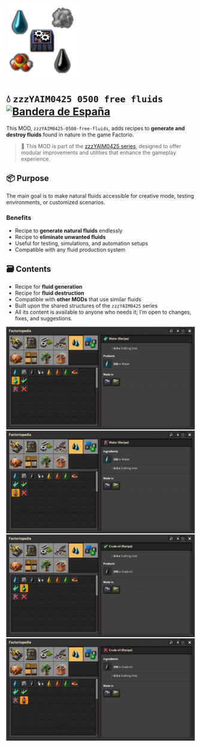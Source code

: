 ![](./thumbnail.png)

# 💧 `zzzYAIM0425 0500 free fluids` [![Bandera de España](https://flagcdn.com/20x15/es.png)](./Doc/README.md)

This MOD, `zzzYAIM0425-0500-free-fluids`, adds recipes to **generate and destroy fluids** found in nature in the game Factorio.

> 🧩 This MOD is part of the [zzzYAIM0425 series](https://github.com/yaim0425), designed to offer modular improvements and utilities that enhance the gameplay experience.

## 📦 Purpose

The main goal is to make natural fluids accessible for creative mode, testing environments, or customized scenarios.

### Benefits

- Recipe to **generate natural fluids** endlessly  
- Recipe to **eliminate unwanted fluids**  
- Useful for testing, simulations, and automation setups  
- Compatible with any fluid production system  

## 🗃️ Contents

- Recipe for **fluid generation**  
- Recipe for **fluid destruction**  
- Compatible with **other MODs** that use similar fluids  
- Built upon the shared structures of the `zzzYAIM0425` series  
- All its content is available to anyone who needs it; I'm open to changes, fixes, and suggestions.

![](./Doc/base/Screenshot%20(1).png)  
![](./Doc/base/Screenshot%20(2).png)
![](./Doc/base/Screenshot%20(3).png)
![](./Doc/base/Screenshot%20(4).png)
